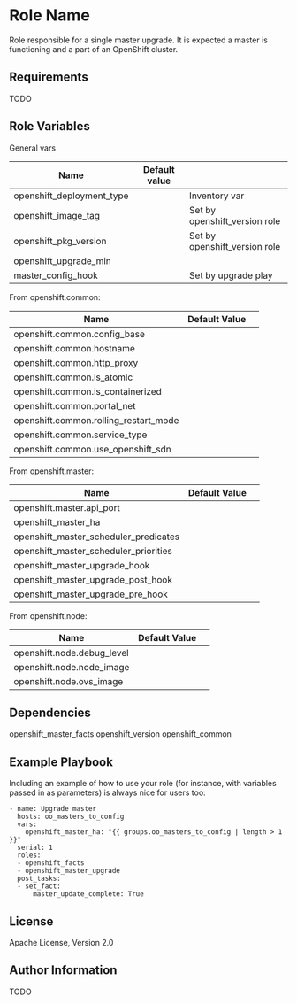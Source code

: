 Role Name
=========

Role responsible for a single master upgrade.
It is expected a master is functioning and a part of an OpenShift cluster.

Requirements
------------

TODO

Role Variables
--------------
General vars

| Name                           | Default value         |                                                        |
|--------------------------------|-----------------------|--------------------------------------------------------|
| openshift_deployment_type      |                       | Inventory var                                          |
| openshift_image_tag            |                       | Set by openshift_version role                          |
| openshift_pkg_version          |                       | Set by openshift_version role                          |
| openshift_upgrade_min          |                       |                                                        |
| master_config_hook             |                       | Set by upgrade play                                    |

From openshift.common:

| Name                                  |  Default Value      |                     |
|---------------------------------------|---------------------|---------------------|
| openshift.common.config_base          |                     |                     |
| openshift.common.hostname             |                     |                     |
| openshift.common.http_proxy           |                     |                     |
| openshift.common.is_atomic            |                     |                     |
| openshift.common.is_containerized     |                     |                     |
| openshift.common.portal_net           |                     |                     |
| openshift.common.rolling_restart_mode |                     |                     |
| openshift.common.service_type         |                     |                     |
| openshift.common.use_openshift_sdn    |                     |                     |

From openshift.master:

| Name                                  |  Default Value      |                     |
|---------------------------------------|---------------------|---------------------|
| openshift.master.api_port             |                     |                     |
| openshift_master_ha                   |                     |                     |
| openshift_master_scheduler_predicates |                     |                     |
| openshift_master_scheduler_priorities |                     |                     |
| openshift_master_upgrade_hook         |                     |                     |
| openshift_master_upgrade_post_hook    |                     |                     |
| openshift_master_upgrade_pre_hook     |                     |                     |

From openshift.node:

| Name                               |  Default Value      |                     |
|------------------------------------|---------------------|---------------------|
| openshift.node.debug_level         |                     |                     |
| openshift.node.node_image          |                     |                     |
| openshift.node.ovs_image           |                     |                     |

Dependencies
------------
openshift_master_facts
openshift_version
openshift_common

Example Playbook
----------------

Including an example of how to use your role (for instance, with variables passed in as parameters) is always nice for users too:

```
- name: Upgrade master
  hosts: oo_masters_to_config
  vars:
    openshift_master_ha: "{{ groups.oo_masters_to_config | length > 1 }}"
  serial: 1
  roles:
  - openshift_facts
  - openshift_master_upgrade
  post_tasks:
  - set_fact:
      master_update_complete: True
```

License
-------

Apache License, Version 2.0

Author Information
------------------

TODO

